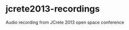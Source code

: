 jcrete2013-recordings
=====================

Audio recording from JCrete 2013 open space conference
